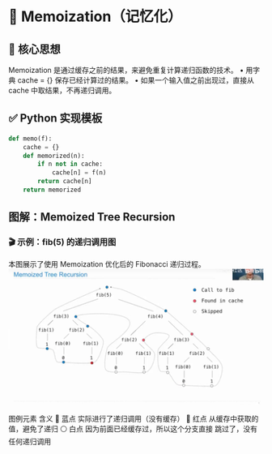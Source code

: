 # 🧠 Memoization（记忆化）

## 📌 核心思想
Memoization 是通过缓存之前的结果，来避免重复计算递归函数的技术。
	•	用字典 cache = {} 保存已经计算过的结果。
	•	如果一个输入值之前出现过，直接从 cache 中取结果，不再递归调用。

## ✅ Python 实现模板

```python
def memo(f):
    cache = {}
    def memorized(n):
        if n not in cache:
            cache[n] = f(n)
        return cache[n]
    return memorized
```
## 图解：Memoized Tree Recursion
### 🎬 示例：fib(5) 的递归调用图
本图展示了使用 Memoization 优化后的 Fibonacci 递归过程。
![alt text](image.png)

图例元素          含义
🔵 蓝点        实际进行了递归调用（没有缓存）
🔴 红点        从缓存中获取的值，避免了递归
⚪️ 白点        因为前面已经缓存过，所以这个分支直接 跳过了，没有任何递归调用


